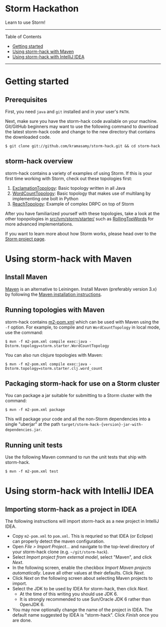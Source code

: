 # Storm Hackathon

Learn to use Storm!

---

Table of Contents

* <a href="#getting-started">Getting started</a>
* <a href="#maven">Using storm-hack with Maven</a>
* <a href="#intellij-idea">Using storm-hack with IntelliJ IDEA</a>

---

<a name="getting-started"></a>

# Getting started

## Prerequisites

First, you need `java` and `git` installed and in your user's `PATH`.  

Next, make sure you have the storm-hack code available on your machine.  Git/GitHub beginners may want to use the
following command to download the latest storm-hack code and change to the new directory that contains the downloaded
code.

    $ git clone git://github.com/kramasamy/storm-hack.git && cd storm-hack


## storm-hack overview

storm-hack contains a variety of examples of using Storm.  If this is your first time working with Storm, check out
these topologies first:

1. [ExclamationTopology](src/jvm/storm/starter/ExclamationTopology.java):  Basic topology written in all Java
2. [WordCountTopology](src/jvm/storm/starter/WordCountTopology.java):  Basic topology that makes use of multilang by
   implementing one bolt in Python
3. [ReachTopology](src/jvm/storm/starter/ReachTopology.java): Example of complex DRPC on top of Storm

After you have familiarized yourself with these topologies, take a look at the other topopologies in
[src/jvm/storm/starter/](src/jvm/storm/starter/) such as [RollingTopWords](src/jvm/storm/starter/RollingTopWords.java)
for more advanced implementations.

If you want to learn more about how Storm works, please head over to the
[Storm project page](http://github.com/nathanmarz/storm).

<a name="maven"></a>

# Using storm-hack with Maven

## Install Maven

[Maven](http://maven.apache.org/) is an alternative to Leiningen.  Install Maven (preferably version 3.x) by following
the [Maven installation instructions](http://maven.apache.org/download.cgi).


## Running topologies with Maven

storm-hack contains [m2-pom.xml](m2-pom.xml) which can be used with Maven using the `-f` option. For example, to
compile and run `WordCountTopology` in local mode, use the command:

    $ mvn -f m2-pom.xml compile exec:java -Dstorm.topology=storm.starter.WordCountTopology

You can also run clojure topologies with Maven:

    $ mvn -f m2-pom.xml compile exec:java -Dstorm.topology=storm.starter.clj.word_count

## Packaging storm-hack for use on a Storm cluster

You can package a jar suitable for submitting to a Storm cluster with the command:

    $ mvn -f m2-pom.xml package

This will package your code and all the non-Storm dependencies into a single "uberjar" at the path
`target/storm-hack-{version}-jar-with-dependencies.jar`.


## Running unit tests

Use the following Maven command to run the unit tests that ship with storm-hack.  

    $ mvn -f m2-pom.xml test


<a name="intellij-idea"></a>

# Using storm-hack with IntelliJ IDEA

## Importing storm-hack as a project in IDEA

The following instructions will import storm-hack as a new project in IntelliJ IDEA.

* Copy `m2-pom.xml` to `pom.xml`.  This is requried so that IDEA (or Eclipse) can properly detect the maven
  configuration.
* Open _File > Import Project..._ and navigate to the top-level directory of your storm-hack clone (e.g.
  `~/git/storm-hack`).
* Select _Import project from external model_, select "Maven", and click _Next_.
* In the following screen, enable the checkbox _Import Maven projects automatically_.  Leave all other values at their
  defaults.  Click _Next_.
* Click _Next_ on the following screen about selecting Maven projects to import.
* Select the JDK to be used by IDEA for storm-hack, then click _Next_.
    * At the time of this writing you should use JDK 6.
    * It is strongly recommended to use Sun/Oracle JDK 6 rather than OpenJDK 6.
* You may now optionally change the name of the project in IDEA.  The default name suggested by IDEA is "storm-hack".
  Click _Finish_ once you are done.
